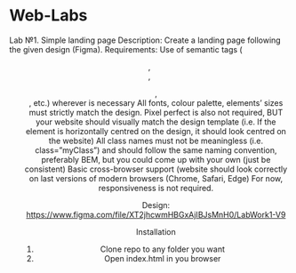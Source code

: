 # Web-Labs

Lab №1. Simple landing page
Description: Create a landing page following the given design (Figma).
Requirements:
Use of semantic tags (<header>, <nav>, <ul>, <footer>, etc.) wherever is necessary
All fonts, colour palette, elements’ sizes must strictly match the design.
Pixel perfect is also not required, BUT your website should visually match the design template (i.e. If the element is horizontally centred on the design, it should look centred on the website)
All class names must not be meaningless (i.e. class=”myClass”) and should follow the same naming convention, preferably BEM, but you could come up with your own (just be consistent)
Basic cross-browser support (website should look correctly on last versions of modern browsers (Chrome, Safari, Edge)
For now, responsiveness is not required.

Design:
https://www.figma.com/file/XT2jhcwmHBGxAjIBJsMnH0/LabWork1-V9

Installation
 1. Clone repo to any folder you want
 2. Open index.html in you browser
